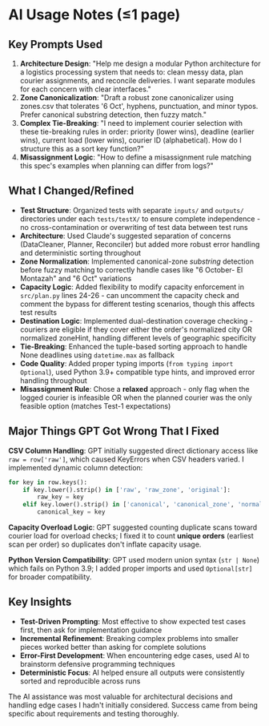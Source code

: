 # AI Usage Notes (≤1 page)

## Key Prompts Used
1. **Architecture Design**: "Help me design a modular Python architecture for a logistics processing system that needs to: clean messy data, plan courier assignments, and reconcile deliveries. I want separate modules for each concern with clear interfaces."
2. **Zone Canonicalization**: "Draft a robust zone canonicalizer using zones.csv that tolerates '6 Oct', hyphens, punctuation, and minor typos. Prefer canonical substring detection, then fuzzy match."
3. **Complex Tie-Breaking**: "I need to implement courier selection with these tie-breaking rules in order: priority (lower wins), deadline (earlier wins), current load (lower wins), courier ID (alphabetical). How do I structure this as a sort key function?"
4. **Misassignment Logic**: "How to define a misassignment rule matching this spec's examples when planning can differ from logs?"

## What I Changed/Refined
- **Test Structure**: Organized tests with separate `inputs/` and `outputs/` directories under each `tests/testX/` to ensure complete independence - no cross-contamination or overwriting of test data between test runs
- **Architecture**: Used Claude's suggested separation of concerns (DataCleaner, Planner, Reconciler) but added more robust error handling and deterministic sorting throughout
- **Zone Normalization**: Implemented canonical-zone *substring* detection before fuzzy matching to correctly handle cases like "6 October- El Montazah" and "6 Oct" variations
- **Capacity Logic**: Added flexibility to modify capacity enforcement in `src/plan.py` lines 24-26 - can uncomment the capacity check and comment the bypass for different testing scenarios, though this affects test results
- **Destination Logic**: Implemented dual-destination coverage checking - couriers are eligible if they cover either the order's normalized city OR normalized zoneHint, handling different levels of geographic specificity
- **Tie-Breaking**: Enhanced the tuple-based sorting approach to handle None deadlines using `datetime.max` as fallback
- **Code Quality**: Added proper typing imports (`from typing import Optional`), used Python 3.9+ compatible type hints, and improved error handling throughout
- **Misassignment Rule**: Chose a **relaxed** approach - only flag when the logged courier is infeasible OR when the planned courier was the only feasible option (matches Test-1 expectations)

## Major Things GPT Got Wrong That I Fixed

**CSV Column Handling**: GPT initially suggested direct dictionary access like `raw = row['raw']`, which caused KeyErrors when CSV headers varied. I implemented dynamic column detection:
```python
for key in row.keys():
    if key.lower().strip() in ['raw', 'raw_zone', 'original']:
        raw_key = key
    elif key.lower().strip() in ['canonical', 'canonical_zone', 'normalized']:
        canonical_key = key
```

**Capacity Overload Logic**: GPT suggested counting duplicate scans toward courier load for overload checks; I fixed it to count **unique orders** (earliest scan per order) so duplicates don't inflate capacity usage.

**Python Version Compatibility**: GPT used modern union syntax (`str | None`) which fails on Python 3.9; I added proper imports and used `Optional[str]` for broader compatibility.

## Key Insights
- **Test-Driven Prompting**: Most effective to show expected test cases first, then ask for implementation guidance
- **Incremental Refinement**: Breaking complex problems into smaller pieces worked better than asking for complete solutions
- **Error-First Development**: When encountering edge cases, used AI to brainstorm defensive programming techniques
- **Deterministic Focus**: AI helped ensure all outputs were consistently sorted and reproducible across runs

The AI assistance was most valuable for architectural decisions and handling edge cases I hadn't initially considered. Success came from being specific about requirements and testing thoroughly.